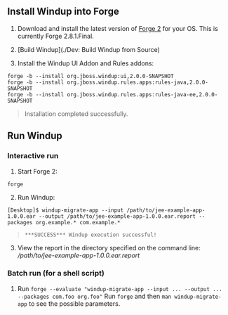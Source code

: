 ## Install Windup into Forge

1. Download and install the latest version of [Forge 2](http://forge.jboss.org/) for your OS. This is currently Forge 2.8.1.Final.

2. [Build Windup](./Dev: Build Windup from Source)

3. Install the Windup UI Addon and Rules addons:
```
forge -b --install org.jboss.windup:ui,2.0.0-SNAPSHOT
forge -b --install org.jboss.windup.rules.apps:rules-java,2.0.0-SNAPSHOT
forge -b --install org.jboss.windup.rules.apps:rules-java-ee,2.0.0-SNAPSHOT
```
> Installation completed successfully.

## Run Windup

### Interactive run

1. Start Forge 2:

`forge`

2. Run Windup:

`[Desktop]$ windup-migrate-app --input /path/to/jee-example-app-1.0.0.ear --output /path/to/jee-example-app-1.0.0.ear.report --packages org.example.* com.example.*`

> `***SUCCESS*** Windup execution successful!`

3. View the report in the directory specified on the command line: */path/to/jee-example-app-1.0.0.ear.report*

### Batch run (for a shell script)

1. Run `forge --evaluate "windup-migrate-app --input ... --output ... --packages com.foo org.foo"`
    Run `forge` and then `man windup-migrate-app` to see the possible parameters.